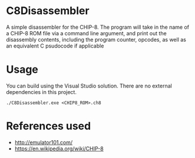 # C8Disassembler
A simple disassembler for the CHIP-8.
The program will take in the name of a CHIP-8 ROM file via a command line argument, and print out the disassembly contents, including the program counter, opcodes, as well as an equivalent C psudocode if applicable

# Usage
You can build using the Visual Studio solution. There are no external dependencies in this project.
```
./C8Disassembler.exe <CHIP8_ROM>.ch8
```

# References used
- http://emulator101.com/
- https://en.wikipedia.org/wiki/CHIP-8
